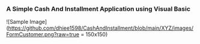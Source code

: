 ### A Simple Cash And Installment Application using Visual Basic

![Sample Image](https://github.com/dhiee1598/CashAndInstallment/blob/main/XYZ/images/FormCustomer.png?raw=true = 150x150)
